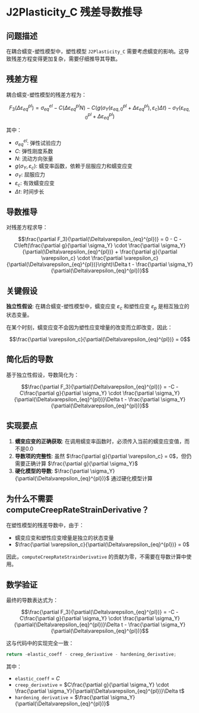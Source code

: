 # J2Plasticity_C 残差导数推导

## 问题描述

在耦合蠕变-塑性模型中，塑性模型 `J2Plasticity_C` 需要考虑蠕变的影响。这导致残差方程变得更加复杂，需要仔细推导其导数。

## 残差方程

耦合蠕变-塑性模型的残差方程为：

$$F_3(\Delta\varepsilon_{eq}^{pl}) = \sigma_{eq}^{el} - C(\Delta\varepsilon_{eq}^{pl} N) - C(g(\sigma_Y(\varepsilon_{eq,0}^{pl} + \Delta\varepsilon_{eq}^{pl}), \varepsilon_c)\Delta t) - \sigma_Y(\varepsilon_{eq,0}^{pl} + \Delta\varepsilon_{eq}^{pl})$$

其中：
- $\sigma_{eq}^{el}$: 弹性试验应力
- $C$: 弹性刚度系数
- $N$: 流动方向张量
- $g(\sigma_Y, \varepsilon_c)$: 蠕变率函数，依赖于屈服应力和蠕变应变
- $\sigma_Y$: 屈服应力
- $\varepsilon_c$: 有效蠕变应变
- $\Delta t$: 时间步长

## 导数推导

对残差方程求导：

$$\frac{\partial F_3}{\partial(\Delta\varepsilon_{eq}^{pl})} = 0 - C - C\left(\frac{\partial g}{\partial \sigma_Y} \cdot \frac{\partial \sigma_Y}{\partial(\Delta\varepsilon_{eq}^{pl})} + \frac{\partial g}{\partial \varepsilon_c} \cdot \frac{\partial \varepsilon_c}{\partial(\Delta\varepsilon_{eq}^{pl})}\right)\Delta t - \frac{\partial \sigma_Y}{\partial(\Delta\varepsilon_{eq}^{pl})}$$

## 关键假设

**独立性假设**: 在耦合蠕变-塑性模型中，蠕变应变 $\varepsilon_c$ 和塑性应变 $\varepsilon_p$ 是相互独立的状态变量。

在某个时刻，蠕变应变不会因为塑性应变增量的改变而立即改变，因此：

$$\frac{\partial \varepsilon_c}{\partial(\Delta\varepsilon_{eq}^{pl})} = 0$$

## 简化后的导数

基于独立性假设，导数简化为：

$$\frac{\partial F_3}{\partial(\Delta\varepsilon_{eq}^{pl})} = -C - C\frac{\partial g}{\partial \sigma_Y} \cdot \frac{\partial \sigma_Y}{\partial(\Delta\varepsilon_{eq}^{pl})}\Delta t - \frac{\partial \sigma_Y}{\partial(\Delta\varepsilon_{eq}^{pl})}$$

## 实现要点

1. **蠕变应变的正确获取**: 在调用蠕变率函数时，必须传入当前的蠕变应变值，而不是0.0
2. **导数项的完整性**: 虽然 $\frac{\partial g}{\partial \varepsilon_c} = 0$，但仍需要正确计算 $\frac{\partial g}{\partial \sigma_Y}$
3. **硬化模型的导数**: $\frac{\partial \sigma_Y}{\partial(\Delta\varepsilon_{eq}^{pl})}$ 通过硬化模型计算

## 为什么不需要 computeCreepRateStrainDerivative？

在塑性模型的残差导数中，由于：
- 蠕变应变和塑性应变增量是独立的状态变量
- $\frac{\partial \varepsilon_c}{\partial(\Delta\varepsilon_{eq}^{pl})} = 0$

因此，`computeCreepRateStrainDerivative` 的贡献为零，不需要在导数计算中使用。

## 数学验证

最终的导数表达式为：

$$\frac{\partial F_3}{\partial(\Delta\varepsilon_{eq}^{pl})} = -C - C\frac{\partial g}{\partial \sigma_Y} \cdot \frac{\partial \sigma_Y}{\partial(\Delta\varepsilon_{eq}^{pl})}\Delta t - \frac{\partial \sigma_Y}{\partial(\Delta\varepsilon_{eq}^{pl})}$$

这与代码中的实现完全一致：

```cpp
return -elastic_coeff - creep_derivative - hardening_derivative;
```

其中：
- `elastic_coeff` = $C$
- `creep_derivative` = $C\frac{\partial g}{\partial \sigma_Y} \cdot \frac{\partial \sigma_Y}{\partial(\Delta\varepsilon_{eq}^{pl})}\Delta t$
- `hardening_derivative` = $\frac{\partial \sigma_Y}{\partial(\Delta\varepsilon_{eq}^{pl})}$ 